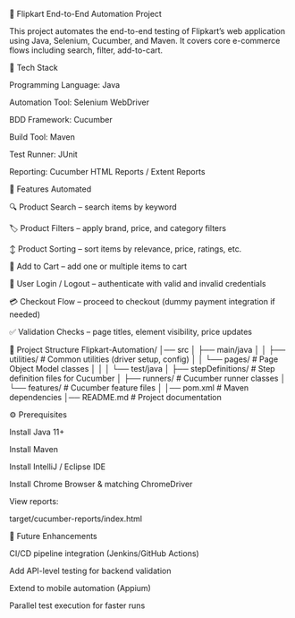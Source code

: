 🛒 Flipkart End-to-End Automation Project

This project automates the end-to-end testing of Flipkart’s web application using Java, Selenium, Cucumber, and Maven. It covers core e-commerce flows including search, filter, add-to-cart.

🚀 Tech Stack

Programming Language: Java

Automation Tool: Selenium WebDriver

BDD Framework: Cucumber

Build Tool: Maven

Test Runner: JUnit

Reporting: Cucumber HTML Reports / Extent Reports

📌 Features Automated

🔍 Product Search – search items by keyword

🏷️ Product Filters – apply brand, price, and category filters

↕ Product Sorting – sort items by relevance, price, ratings, etc.

🛒 Add to Cart – add one or multiple items to cart

👤 User Login / Logout – authenticate with valid and invalid credentials

💳 Checkout Flow – proceed to checkout (dummy payment integration if needed)

✅ Validation Checks – page titles, element visibility, price updates

📂 Project Structure
Flipkart-Automation/
│── src
│   ├── main/java
│   │   ├── utilities/        # Common utilities (driver setup, config)
│   │   └── pages/            # Page Object Model classes
│   │
│   └── test/java
│       ├── stepDefinitions/  # Step definition files for Cucumber
│       ├── runners/          # Cucumber runner classes
│       └── features/         # Cucumber feature files
│
│── pom.xml                   # Maven dependencies
│── README.md                 # Project documentation

⚙️ Prerequisites

Install Java 11+

Install Maven

Install IntelliJ / Eclipse IDE

Install Chrome Browser & matching ChromeDriver

View reports:

target/cucumber-reports/index.html

🔮 Future Enhancements

CI/CD pipeline integration (Jenkins/GitHub Actions)

Add API-level testing for backend validation

Extend to mobile automation (Appium)

Parallel test execution for faster runs
